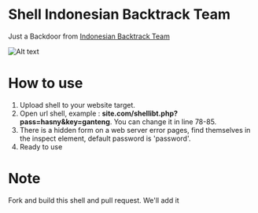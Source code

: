 # Shell Indonesian Backtrack Team
Just a Backdoor from [Indonesian Backtrack Team](https://www.indonesianbacktrack.or.id/)

![Alt text](http://fc00.deviantart.net/fs70/i/2013/269/0/0/indonesian_backtrack_team_wallpaper_part_3_by_ardititanium-d6o2fil.png)

# How to use
 1. Upload shell to your website target.
 2. Open url shell, example : **site.com/shellibt.php?pass=hasny&key=ganteng**. You can change it in line 78-85.
 3. There is a hidden form on a web server error pages, find themselves in the inspect element, default password is 'password'.
 4. Ready to use

# Note

Fork and build this shell and pull request. We'll add it

